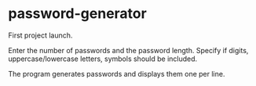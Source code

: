 # password-generator
First project launch.

Enter the number of passwords and the password length.
Specify if digits, uppercase/lowercase letters, symbols should be included.

The program generates passwords and displays them one per line.
